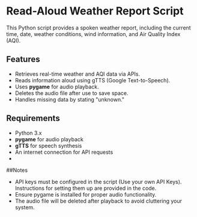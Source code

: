 # Read-Aloud Weather Report Script

This Python script provides a spoken weather report, including the current time, date, weather conditions, wind information, and Air Quality Index (AQI).

## Features
- Retrieves real-time weather and AQI data via APIs.
- Reads information aloud using gTTS (Google Text-to-Speech).
- Uses **pygame** for audio playback.
- Deletes the audio file after use to save space.
- Handles missing data by stating "unknown."

## Requirements
- Python 3.x
- **pygame** for audio playback
- **gTTS** for speech synthesis
- An internet connection for API requests
- 
##Notes
 - API keys must be configured in the script (Use your own API Keys). Instructions for setting them up are provided in the code.
 - Ensure pygame is installed for proper audio functionality.
 - The audio file will be deleted after playback to avoid cluttering your system.
